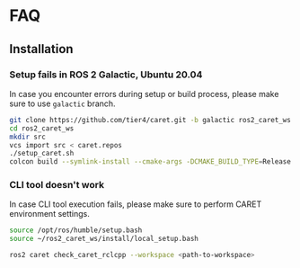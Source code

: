 # FAQ

## Installation

### Setup fails in ROS 2 Galactic, Ubuntu 20.04

In case you encounter errors during setup or build process, please make sure to use `galactic` branch.

```bash
git clone https://github.com/tier4/caret.git -b galactic ros2_caret_ws
cd ros2_caret_ws
mkdir src
vcs import src < caret.repos
./setup_caret.sh
colcon build --symlink-install --cmake-args -DCMAKE_BUILD_TYPE=Release
```

### CLI tool doesn't work

In case CLI tool execution fails, please make sure to perform CARET environment settings.

```bash
source /opt/ros/humble/setup.bash
source ~/ros2_caret_ws/install/local_setup.bash

ros2 caret check_caret_rclcpp --workspace <path-to-workspace>
```
